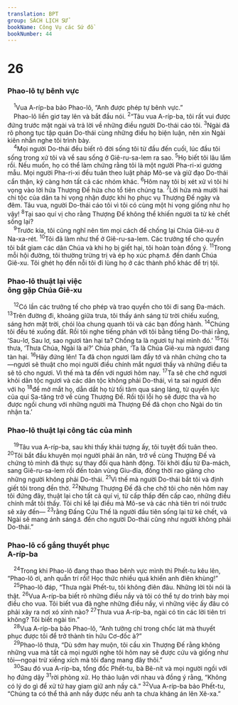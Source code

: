 ```yaml
---
translation: BPT
group: SÁCH LỊCH SỬ
bookName: Công Vụ các Sứ đồ 
bookNumber: 44
---
```


<div class="title"><h1>26</h1><h3>Phao-lô tự bênh vực</h3></div>
<span class="verse cong_26_1"> <sup>1</sup>Vua A-ríp-ba bảo Phao-lô, “Anh được phép tự bênh vực.”<br/> Phao-lô liền giơ tay lên và bắt đầu nói.</span>
<span class="verse cong_26_2"><sup>2</sup>“Tâu vua A-ríp-ba, tôi rất vui được đứng trước mặt ngài và trả lời về những điều người Do-thái cáo tôi.</span>
<span class="verse cong_26_3"><sup>3</sup>Ngài đã rõ phong tục tập quán Do-thái cùng những điều họ biện luận, nên xin Ngài kiên nhẫn nghe tôi trình bày.<br/></span>
<span class="verse cong_26_4"> <sup>4</sup>Mọi người Do-thái đều biết rõ đời sống tôi từ đầu đến cuối, lúc đầu tôi sống trong xứ tôi và về sau sống ở Giê-ru-sa-lem ra sao.</span>
<span class="verse cong_26_5"><sup>5</sup>Họ biết tôi lâu lắm rồi. Nếu muốn, họ có thể làm chứng rằng tôi là một người Pha-ri-xi gương mẫu. Mọi người Pha-ri-xi đều tuân theo luật pháp Mô-se và giữ đạo Do-thái cẩn thận, kỹ càng hơn tất cả các nhóm khác.</span>
<span class="verse cong_26_6"><sup>6</sup>Hôm nay tôi bị xét xử vì tôi hi vọng vào lời hứa Thượng Đế hứa cho tổ tiên chúng ta.</span>
<span class="verse cong_26_7"><sup>7</sup>Lời hứa mà mười hai chi tộc của dân ta hi vọng nhận được khi họ phục vụ Thượng Đế ngày và đêm. Tâu vua, người Do-thái cáo tôi vì tôi có cùng một hi vọng giống như họ vậy!</span>
<span class="verse cong_26_8"><sup>8</sup>Tại sao quí vị cho rằng Thượng Đế không thể khiến người ta từ kẻ chết sống lại?<br/></span>
<span class="verse cong_26_9"> <sup>9</sup>Trước kia, tôi cũng nghĩ nên tìm mọi cách để chống lại Chúa Giê-xu ở Na-xa-rét.</span>
<span class="verse cong_26_10"><sup>10</sup>Tôi đã làm như thế ở Giê-ru-sa-lem. Các trưởng tế cho quyền tôi bắt giam các dân Chúa và khi họ bị giết hại, tôi hoàn toàn đồng ý.</span>
<span class="verse cong_26_11"><sup>11</sup>Trong mỗi hội đường, tôi thường trừng trị và ép họ xúc phạm<a data-toggle="tooltip" data-placement="bottom" title="Nguyên văn, “nguyền rủa” hay nghĩa là họ không tin nơi Chúa Giê-xu.">⚓</a> đến danh Chúa Giê-xu. Tôi ghét họ đến nỗi tôi đi lùng họ ở các thành phố khác để trị tội.<br/></span>
<div class="title"><h3>Phao-lô thuật lại việc<br/>ông gặp Chúa Giê-xu</h3></div>
<span class="verse cong_26_12"> <sup>12</sup>Có lần các trưởng tế cho phép và trao quyền cho tôi đi sang Đa-mách.</span>
<span class="verse cong_26_13"><sup>13</sup>Trên đường đi, khoảng giữa trưa, tôi thấy ánh sáng từ trời chiếu xuống, sáng hơn mặt trời, chói lòa chung quanh tôi và các bạn đồng hành.</span>
<span class="verse cong_26_14"><sup>14</sup>Chúng tôi đều té xuống đất. Rồi tôi nghe tiếng phán với tôi bằng tiếng Do-thái rằng, ‘Sau-lơ, Sau lơ, sao ngươi tàn hại ta? Chống ta là ngươi tự hại mình đó.’</span>
<span class="verse cong_26_15"><sup>15</sup>Tôi thưa, ‘Thưa Chúa, Ngài là ai?’ Chúa phán, ‘Ta là Chúa Giê-xu mà ngươi đang tàn hại.</span>
<span class="verse cong_26_16"><sup>16</sup>Hãy đứng lên! Ta đã chọn ngươi làm đầy tớ và nhân chứng cho ta—ngươi sẽ thuật cho mọi người điều chính mắt ngươi thấy và những điều ta sẽ tỏ cho ngươi. Vì thế mà ta đến với ngươi hôm nay.</span>
<span class="verse cong_26_17"><sup>17</sup>Ta sẽ che chở ngươi khỏi dân tộc ngươi và các dân tộc không phải Do-thái, vì ta sai ngươi đến với họ</span>
<span class="verse cong_26_18"><sup>18</sup>để mở mắt họ, dẫn dắt họ từ tối tăm qua sáng láng, từ quyền lực của quỉ Sa-tăng trở về cùng Thượng Đế. Rồi tội lỗi họ sẽ được tha và họ được ngồi chung với những người mà Thượng Đế đã chọn cho Ngài do tin nhận ta.’<br/></span>
<div class="title"><h3>Phao-lô thuật lại công tác của mình</h3></div>
<span class="verse cong_26_19"> <sup>19</sup>Tâu vua A-ríp-ba, sau khi thấy khải tượng ấy, tôi tuyệt đối tuân theo.</span>
<span class="verse cong_26_20"><sup>20</sup>Tôi bắt đầu khuyên mọi người phải ăn năn, trở về cùng Thượng Đế và chứng tỏ mình đã thực sự thay đổi qua hành động. Tôi khởi đầu từ Đa-mách, sang Giê-ru-sa-lem rồi đến toàn vùng Giu-đia, đồng thời rao giảng cho những người không phải Do-thái.</span>
<span class="verse cong_26_21"><sup>21</sup>Vì thế mà người Do-thái bắt tôi và định giết tôi trong đền thờ.</span>
<span class="verse cong_26_22"><sup>22</sup>Nhưng Thượng Đế đã che chở tôi cho nên hôm nay tôi đứng đây, thuật lại cho tất cả quí vị, từ cấp thấp đến cấp cao, những điều chính mắt tôi thấy. Tôi chỉ kể lại điều mà Mô-se và các nhà tiên tri nói trước sẽ xảy đến—</span>
<span class="verse cong_26_23"><sup>23</sup>rằng Đấng Cứu Thế là người đầu tiên sống lại từ kẻ chết, và Ngài sẽ mang ánh sáng<a data-toggle="tooltip" data-placement="bottom" title="Hay “mang chân lý.”">⚓</a> đến cho người Do-thái cũng như người không phải Do-thái.”<br/></span>
<div class="title"><h3>Phao-lô cố gắng thuyết phục<br/>A-ríp-ba</h3></div>
<span class="verse cong_26_24"> <sup>24</sup>Trong khi Phao-lô đang thao thao bênh vực mình thì Phết-tu kêu lên, “Phao-lô ơi, anh quẫn trí rồi! Học thức nhiều quá khiến anh điên khùng!”<br/></span>
<span class="verse cong_26_25"> <sup>25</sup>Phao-lô đáp, “Thưa ngài Phết-tu, tôi không điên đâu. Những lời tôi nói là thật.</span>
<span class="verse cong_26_26"><sup>26</sup>Vua A-ríp-ba biết rõ những điều nầy và tôi có thể tự do trình bày mọi điều cho vua. Tôi biết vua đã nghe những điều nầy, vì những việc ấy đâu có phải xảy ra nơi xó xỉnh nào?</span>
<span class="verse cong_26_27"><sup>27</sup>Thưa vua A-ríp-ba, ngài có tin các lời tiên tri không? Tôi biết ngài tin.”<br/></span>
<span class="verse cong_26_28"> <sup>28</sup>Vua A-ríp-ba bảo Phao-lô, “Anh tưởng chỉ trong chốc lát mà thuyết phục được tôi để trở thành tín hữu Cơ-đốc à?”<br/></span>
<span class="verse cong_26_29"> <sup>29</sup>Phao-lô thưa, “Dù sớm hay muộn, tôi cầu xin Thượng Đế rằng không những vua mà tất cả mọi người nghe tôi hôm nay sẽ được cứu và giống như tôi—ngoại trừ xiềng xích mà tôi đang mang đây thôi.”<br/></span>
<span class="verse cong_26_30"> <sup>30</sup>Sau đó vua A-ríp-ba, tổng đốc Phết-tu, bà Bê-nít và mọi người ngồi với họ đứng dậy</span>
<span class="verse cong_26_31"><sup>31</sup>rời phòng xử. Họ thảo luận với nhau và đồng ý rằng, “Không có lý do gì để xử tử hay giam giữ anh nầy cả.”</span>
<span class="verse cong_26_32"><sup>32</sup>Vua A-ríp-ba bảo Phết-tu, “Chúng ta có thể thả anh nầy được nếu anh ta chưa kháng án lên Xê-xa.”<br/></span>
